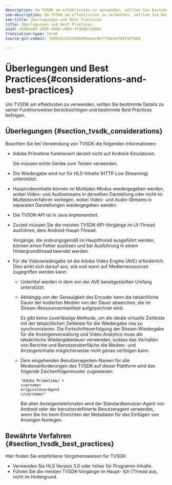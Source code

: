 ```yaml
---
description: Um TVSDK am effektivsten zu verwenden, sollten Sie bestimmte Details zu seiner Funktionsweise berücksichtigen und bestimmte Best Practices befolgen.
seo-description: Um TVSDK am effektivsten zu verwenden, sollten Sie bestimmte Details zu seiner Funktionsweise berücksichtigen und bestimmte Best Practices befolgen.
seo-title: Überlegungen und Best Practices
title: Überlegungen und Best Practices
uuid: e698ae09-280b-4406-a9b8-4f468b7a6b9c
translation-type: tm+mt
source-git-commit: 5908e5a3521966496aeec0ef730e4a704fddfb68

---
```



# Überlegungen und Best Practices{#considerations-and-best-practices}

Um TVSDK am effektivsten zu verwenden, sollten Sie bestimmte Details zu seiner Funktionsweise berücksichtigen und bestimmte Best Practices befolgen.

## Überlegungen {#section_tvsdk_considerations}

Beachten Sie bei Verwendung von TVSDK die folgenden Informationen:

* Adobe Primetime funktioniert derzeit nicht auf Android-Emulatoren.

   Sie müssen echte Geräte zum Testen verwenden.
* Die Wiedergabe wird nur für HLS-Inhalte (HTTP Live Streaming) unterstützt.
* Hauptvideoinhalte können im Multiplex-Modus wiedergegeben werden, wobei Video- und Audiostreams in derselben Darstellung oder nicht im Multiplexverfahren vorliegen, wobei Video- und Audio-Streams in separaten Darstellungen wiedergegeben werden.
* Die TVSDK-API ist in Java implementiert.
* Zurzeit müssen Sie die meisten TVSDK-API-Vorgänge im UI-Thread ausführen, dem Android-Haupt-Thread.

   Vorgänge, die ordnungsgemäß im Hauptthread ausgeführt werden, können einen Fehler auslösen und bei Ausführung in einem Hintergrundthread beendet werden.
* Für die Videowiedergabe ist die Adobe Video Engine (AVE) erforderlich. Dies wirkt sich darauf aus, wie und wann auf Medienressourcen zugegriffen werden kann:

   * Untertitel werden in dem von der AVE bereitgestellten Umfang unterstützt.
   * Abhängig von der Genauigkeit des Encoder kann die tatsächliche Dauer der kodierten Medien von der Dauer abweichen, die im Stream-Ressourcenmanifest aufgezeichnet wird.

      Es gibt keine zuverlässige Methode, um die ideale virtuelle Zeitleiste mit der tatsächlichen Zeitleiste für die Wiedergabe neu zu synchronisieren. Die Fortschrittsverfolgung der Stream-Wiedergabe für die Anzeigenverwaltung und Video Analytics muss die tatsächliche Wiedergabedauer verwenden, sodass das Verhalten von Berichte und Benutzeroberfläche die Medien- und Anzeigeninhalte möglicherweise nicht genau verfolgen kann.
   * Dem eingehenden Benutzeragenten-Namen für alle Medienanforderungen des TVSDK auf dieser Plattform wird das folgende Zeichenfolgenmuster zugewiesen:

      ```
      "Adobe Primetime/ + 
      <varname>
      originalUserAgent
      </varname>" 
      ```

      Bei allen Anzeigentelefonaten wird der Standardbenutzer-Agent von Android oder der benutzerdefinierte Benutzeragent verwendet, wenn Sie ihn beim Einrichten der Metadaten für das Einfügen von Anzeigen festlegen.

## Bewährte Verfahren {#section_tvsdk_best_practices}

Hier finden Sie empfohlene Vorgehensweisen für TVSDK:

* Verwenden Sie HLS Version 3.0 oder höher für Programm-Inhalte.
* Führen Sie die meisten TVSDK-Vorgänge im Haupt- (UI-)Thread aus, nicht im Hintergrund.

